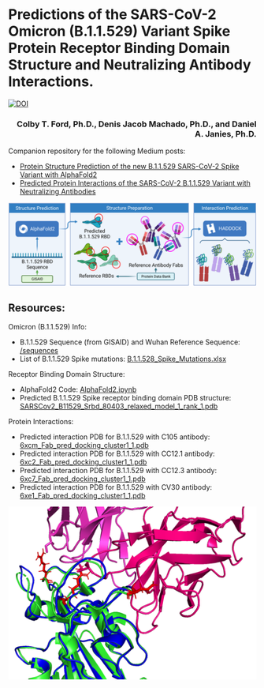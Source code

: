 # Predictions of the SARS-CoV-2 Omicron (B.1.1.529) Variant Spike Protein Receptor Binding Domain Structure and Neutralizing Antibody Interactions.

[![DOI](https://zenodo.org/badge/DOI/10.5281/zenodo.5733161.svg)](https://doi.org/10.5281/zenodo.5733161)

<h3 align="right">Colby T. Ford, Ph.D., Denis Jacob Machado, Ph.D., and Daniel A. Janies, Ph.D.</h3>


Companion repository for the following Medium posts:
- [Protein Structure Prediction of the new B.1.1.529 SARS-CoV-2 Spike Variant with AlphaFold2](https://colbyford.medium.com/protein-structure-prediction-of-b-1-1-529-sars-cov-2-spike-variant-with-alphafold2-39c5bf9cf9ed)
- [Predicted Protein Interactions of the SARS-CoV-2 B.1.1.529 Variant with Neutralizing Antibodies](https://colbyford.medium.com/predicted-protein-interactions-of-the-sars-cov-2-b-1-1-529-variant-with-neutralizing-antibodies-14dad04b3b61)

<p align="middle"><img src="https://github.com/colbyford/SARS-CoV-2_B.1.1.529_Spike-RBD_Predictions/blob/main/img/process_flow.png?raw=true"></p>


## Resources:
Omicron (B.1.1.529) Info:
- B.1.1.529 Sequence (from GISAID) and Wuhan Reference Sequence: [/sequences](/sequences)
- List of B.1.1.529 Spike mutations: [B.1.1.528_Spike_Mutations.xlsx](B.1.1.528_Spike_Mutations.xlsx)

Receptor Binding Domain Structure:
- AlphaFold2 Code: [AlphaFold2.ipynb](AlphaFold2.ipynb)
- Predicted B.1.1.529 Spike receptor binding domain PDB structure: [SARSCov2_B11529_Srbd_80403_relaxed_model_1_rank_1.pdb](AlphaFold2_prediction/SARSCov2_B11529_Srbd_80403_relaxed_model_1_rank_1.pdb)

Protein Interactions:
- Predicted interaction PDB for B.1.1.529 with C105 antibody: [6xcm_Fab_pred_docking_cluster1_1.pdb](docking/C105/6xcm_Fab_pred_docking_cluster1_1.pdb)
- Predicted interaction PDB for B.1.1.529 with CC12.1 antibody: [6xc2_Fab_pred_docking_cluster1_1.pdb](docking/CC12.1/6xc2_Fab_pred_docking_cluster1_1.pdb)
- Predicted interaction PDB for B.1.1.529 with CC12.3 antibody: [6xc7_Fab_pred_docking_cluster1_1.pdb](docking/CC12.3/6xc7_Fab_pred_docking_cluster1_1.pdb)
- Predicted interaction PDB for B.1.1.529 with CV30 antibody: [6xe1_Fab_pred_docking_cluster1_1.pdb](docking/CV30/6xe1_Fab_pred_docking_cluster3_1.pdb)


<p align="middle"><img src="https://github.com/colbyford/SARS-CoV-2_B.1.1.529_Spike-RBD_Predictions/blob/main/comparison/6xc2_vs_B11529pred_white.png?raw=true" width = "600px"></p>
